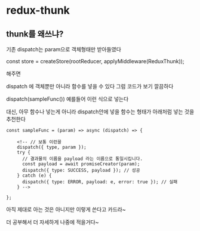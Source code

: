 # redux-thunk

## thunk를 왜쓰냐?

기존 dispatch는 param으로 객체형태만 받아들였다

const store = createStore(rootReducer, applyMiddleware(ReduxThunk));

해주면

dispatch 에 객체뿐만 아니라 함수를 넣을 수 있다 그럼 코드가 보기 깔끔하다

dispatch(sampleFunc()) 예를들어 이런 식으로 넣는다

대신, 아무 함수나 넣는게 아니라 dispatch안에 넣을 함수는 형태가 아래처럼 넣는 것을 추천한다

```
const sampleFunc = (param) => async (dispatch) => {

    <!-- // 보통 이런꼴
    dispatch({ type, param });
    try {
      // 결과물의 이름을 payload 라는 이름으로 통일시킵니다.
      const payload = await promiseCreator(param);
      dispatch({ type: SUCCESS, payload }); // 성공
    } catch (e) {
      dispatch({ type: ERROR, payload: e, error: true }); // 실패
    } -->

};

```

아직 제대로 아는 것은 아니지만 이렇게 쓴다고 카드라~

더 공부해서 더 자세하게 나중에 적을거다~
